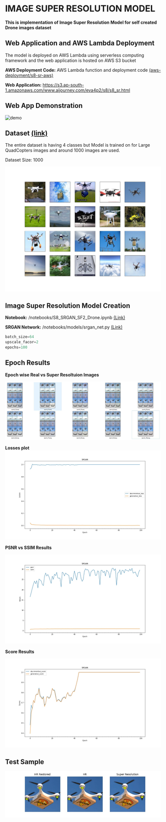 # IMAGE SUPER RESOLUTION MODEL

**This is implementation of Image Super Resolution Model for self created Drone images dataset**

## Web Application and AWS Lambda Deployment

The model is deployed on AWS Lambda using serverless computing framework and the web application is hosted on AWS S3 bucket

**AWS Deployment Code:** AWS Lambda function and deployment code [(aws-deployment/s8-sr-aws)](aws-deployment/s8-sr-aws)
 
**Web Application:** https://s3.ap-south-1.amazonaws.com/www.aijourney.com/eva4p2/s8/s8_sr.html


## Web App Demonstration

![demo](doc_images/s8_demo_sr.gif)


## Dataset [(link)](https://drive.google.com/drive/folders/1nsJIyTlz4APUZKjNCSnh7QiJt4vdK53k?usp=sharing)

The entire dataset is having 4 classes but Model is trained on  for Large QuadCopters images and around 1000 images are used.

Dataset Size: 1000

![sample](doc_images/dataset_samples.jpg)

## Image Super Resolution Model Creation
 
**Notebook:** /notebooks/S8_SRGAN_SF2_Drone.ipynb [(Link)](notebooks/S8_SRGAN_SF2_Drone.ipynb)

**SRGAN Network:** /notebooks/models/srgan_net.py [(Link)](notebooks/models/srgan_net.py)

```python
batch_size=64
upscale_facor=2
epochs=100
```

## Epoch Results

**Epoch wise Real vs Super Resoltuion Images**

![result](doc_images/sf2_epoch_results.jpg)

**Losses plot**
![result](doc_images/sf2_losses_plot.jpg)

**PSNR vs SSIM Results**

![result](doc_images/sf2_psnr_ssim_plot.jpg)

**Score Results**

![result](doc_images/sf2_scores_plot.jpg)

## Test Sample

![result](doc_images/sf2_result.jpg)





